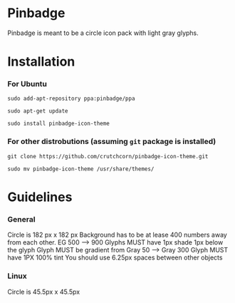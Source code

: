 # Pinbadge
Pinbadge is meant to be a circle icon pack with light gray glyphs.

# Installation
### For Ubuntu
`sudo add-apt-repository ppa:pinbadge/ppa`

`sudo apt-get update`

`sudo install pinbadge-icon-theme`

### For other distrobutions (assuming `git` package is installed)
`git clone https://github.com/crutchcorn/pinbadge-icon-theme.git`

`sudo mv pinbadge-icon-theme /usr/share/themes/`

# Guidelines
### General
Circle is 182 px x 182 px
Background has to be at lease 400 numbers away from each other. EG 500 --> 900
Glyphs MUST have 1px shade 1px below the glyph
Glyph MUST be gradient from Gray 50 --> Gray 300
Glyph MUST have 1PX 100% tint
You should use 6.25px spaces between other objects

### Linux
Circle is 45.5px x 45.5px
